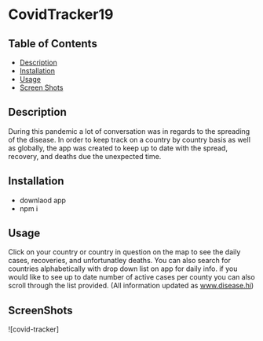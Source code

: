 # CovidTracker19

## Table of Contents

- [Description](#Description)
- [Installation](#Installation)
- [Usage](#Usage)
- [Screen Shots](#ScreenShots)

## Description
During this pandemic a lot of conversation was in regards to the spreading of the disease. In order to keep track on a country by country basis as well as globally, the app was created to keep up to date with the spread, recovery, and deaths due the unexpected time.

## Installation

- downlaod app
- npm i

## Usage
Click on your country or country in question on the map to see the daily cases, recoveries, and unfortunatley deaths. You can also search for countries alphabetically with drop down list on app for daily info. if you would like to see up to date number of active cases per county you can also scroll through the list provided. (All information updated as www.disease.hi)

## ScreenShots
![covid-tracker]
